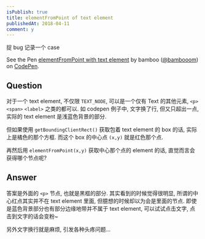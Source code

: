 ```yaml
---
isPublish: true
title: elementFromPoint of text element
publishedAt: 2018-04-11
comment: y
---
```


捉 bug 记录一个 case


<p data-height="300" data-theme-id="33133" data-slug-hash="aYMYpE" data-default-tab="result" data-user="bambooom" data-embed-version="2" data-pen-title="elementFromPoint with text element" class="codepen">See the Pen <a href="https://codepen.io/bambooom/pen/aYMYpE/">elementFromPoint with text element</a> by bamboo (<a href="https://codepen.io/bambooom">@bambooom</a>) on <a href="https://codepen.io">CodePen</a>.</p>
<script async src="https://static.codepen.io/assets/embed/ei.js"></script>


## Question

对于一个 text element, 不仅限 `TEXT_NODE`, 可以是一个仅有 Text 的其他元素, `<p>` `<span>` `<label>` 之类的都可以.
如 codepen 例子中, 文字换了行, 但又只超出一点, 实际的 text element 是浅蓝色背景的部分.

但如果使用 `getBoundingClientRect()` 获取包着 text element 的 box 的话, 实际上是橘色的那个方框. 而这个 box 的中心点 `(x,y)` 就是红色那个点.

再然后用 `elementFromPoint(x,y)` 获取中心那个点的 element 的话, 直觉而言会获得哪个节点呢?

## Answer

答案是外面的 `<p>` 节点, 也就是黑框的部分. 其实看到的时候觉得很明显, 所谓的中心红点其实并不在 text element 里面, 但臆想的时候却以为会是里面的节点.
即使是蓝色背景部分也有部分边缘地带并不属于 text element, 可以试试点击文字, 点击到文字的话会变粉~

另外文字换行就是麻烦, 引发各种头疼问题...
